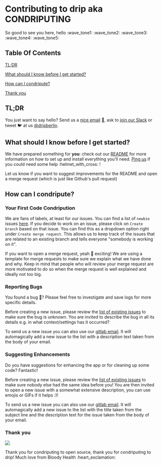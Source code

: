 # Contributing to drip aka CONDRIPUTING
So good to see you here, hello :wave\_tone1: :wave\_tone2: :wave\_tone3: :wave\_tone4: :wave\_tone5:


## Table Of Contents

[TL;DR](#tl-dr)

[What should I know before I get started?](#what-should-i-know-before-i-get-started)

[How can I condripute?](#how-can-i-condripute)

[Thank you](#thank-you)

## TL;DR

You just want to say hello? Send us a [nice email](mailto:drip@mailbox.org?Subject=Nice%20incoming%20mail) :postbox:, ask to [join our Slack](mailto:drip@mailbox.org?Subject=Join%20Slack) or tweet :bird: at us [@dripberlin](https://twitter.com/dripberlin).

## What should I know before I get started?

We have prepared something for **you**: check out our [README](https://gitlab.com/bloodyhealth/drip/blob/master/README.md) for more information on how to set up and install everything you'll need.
[Ping us](mailto:drip@mailbox.org) if you could need some help :helmet\_with\_cross: !

Let us know if you want to suggest improvements for the README and open a merge request (which is just like Github's pull request)

## How can I condripute?

### Your First Code Condripution

We are fans of labels, at least for our issues. You can find a list of `newbie` issues [here](https://gitlab.com/bloodyhealth/drip/issues?label_name%5B%5D=Newbie).
If you decide to work on an issue, please click on `Create branch` based on that issue. You can find this as a dropdown option right under `Create merge request`.
This allows us to keep track of the issues that are related to an existing branch and tells everyone "somebody is working on it".

If you want to open a merge request, yeah :tada: exciting! We are using a template for merge requests to make sure we explain what we have done and why.
Keep in mind that people who will review your merge request are more motivated to do so when the merge request is well explained and ideally not too big.

### Reporting Bugs

You found a bug :bug:? Please feel free to investigate and save logs for more specific details.

Before creating a new issue, please review the [list of existing issues](https://gitlab.com/bloodyhealth/drip/issues) to make sure the bug is unknown. You are invited to describe the bug in all its details e.g. in what context/settings has it occurred?

To send us a new issue you can also use our [gitlab email](mailto:incoming+bloodyhealth/drip@incoming.gitlab.com). It will automagically add a new issue to the list with a description text taken from the body of your email.

### Suggesting Enhancements

Do you have suggestions for enhancing the app or for cleaning up some code? Fantastic!

Before creating a new issue, please review the [list of existing issues](https://gitlab.com/bloodyhealth/drip/issues) to make sure nobody else had the same idea before you! You are then invited to open a new issue with a somewhat extensive description, you can use emojis or GIFs if it helps :)!

To send us a new issue you can also use our [gitlab email](mailto:incoming+bloodyhealth/drip@incoming.gitlab.com). It will automagically add a new issue to the list with the title taken from the subject line and the description text for the issue taken from the body of your email.

### Thank you

![](https://media.giphy.com/media/kPA88elN9kYco/giphy.gif)

Thank you for condriputing to open source, thank you for condriputing to drip!
Much love from Bloody Health :heart\_exclamation:

